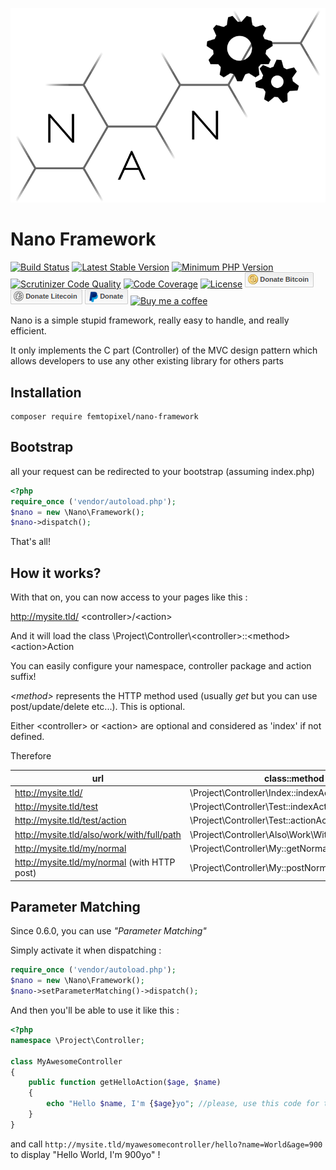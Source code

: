 ![logo](logo.png)

Nano Framework
==============

[![Build Status](https://scrutinizer-ci.com/g/femtopixel/nano-framework/badges/build.png?b=master)](https://scrutinizer-ci.com/g/femtopixel/nano-framework/build-status/master)
[![Latest Stable Version](https://poser.pugx.org/femtopixel/nano-framework/v/stable)](https://packagist.org/packages/femtopixel/nano-framework) 
[![Minimum PHP Version](https://img.shields.io/badge/php-%3E%3D%207.0-8892BF.svg?style=flat-square)](https://php.net/)
[![Scrutinizer Code Quality](https://scrutinizer-ci.com/g/femtopixel/nano-framework/badges/quality-score.png?b=master)](https://scrutinizer-ci.com/g/femtopixel/nano-framework/?branch=master)
[![Code Coverage](https://scrutinizer-ci.com/g/femtopixel/nano-framework/badges/coverage.png?b=master)](https://scrutinizer-ci.com/g/femtopixel/nano-framework/?branch=master)
[![License](https://poser.pugx.org/femtopixel/nano-framework/license)](https://packagist.org/packages/femtopixel/nano-framework)
[![Bitcoin donation](https://github.com/jaymoulin/jaymoulin.github.io/raw/master/btc.png "Bitcoin donation")](https://m.freewallet.org/id/374ad82e/btc)
[![Litecoin donation](https://github.com/jaymoulin/jaymoulin.github.io/raw/master/ltc.png "Litecoin donation")](https://m.freewallet.org/id/374ad82e/ltc)
[![PayPal donation](https://github.com/jaymoulin/jaymoulin.github.io/raw/master/ppl.png "PayPal donation")](https://www.paypal.me/jaymoulin)
[![Buy me a coffee](https://www.buymeacoffee.com/assets/img/custom_images/orange_img.png "Buy me a coffee")](https://www.buymeacoffee.com/3Yu8ajd7W)

Nano is a simple stupid framework, really easy to handle, and really efficient.

It only implements the C part (Controller) of the MVC design pattern which allows developers to use any other existing library for others parts

Installation
---

    composer require femtopixel/nano-framework

Bootstrap
---

all your request can be redirected to your bootstrap (assuming index.php)

```php
<?php
require_once ('vendor/autoload.php');
$nano = new \Nano\Framework();
$nano->dispatch();
```

That's all!

How it works?
---

With that on, you can now access to your pages like this :

http://mysite.tld/ \<controller>/\<action>

And it will load the class \Project\Controller\\\<controller>::\<method>\<action>Action

You can easily configure your namespace, controller package and action suffix!

*\<method>* represents the HTTP method used (usually *get* but you can use post/update/delete etc...). This is optional.

Either \<controller> or \<action> are optional and considered as 'index' if not defined.

Therefore

url                                            | class::method
---------------------------------------------- | ---------------------------------------
http://mysite.tld/                             | \Project\Controller\Index::indexAction
http://mysite.tld/test                         | \Project\Controller\Test::indexAction
http://mysite.tld/test/action                  | \Project\Controller\Test::actionAction
http://mysite.tld/also/work/with/full/path     | \Project\Controller\Also\Work\With\Full::pathAction
http://mysite.tld/my/normal                    | \Project\Controller\My::getNormalAction
http://mysite.tld/my/normal (with HTTP post)   | \Project\Controller\My::postNormalAction

## Parameter Matching

Since 0.6.0, you can use *"Parameter Matching"*

Simply activate it when dispatching :

```php
require_once ('vendor/autoload.php');
$nano = new \Nano\Framework();
$nano->setParameterMatching()->dispatch();
``` 

And then you'll be able to use it like this :

```php
<?php
namespace \Project\Controller;

class MyAwesomeController
{
    public function getHelloAction($age, $name)
    {
        echo "Hello $name, I'm {$age}yo"; //please, use this code for test only
    }
}
```

and call `http://mysite.tld/myawesomecontroller/hello?name=World&age=900` to display "Hello World, I'm 900yo" !
